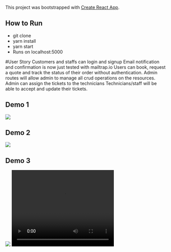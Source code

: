 This project was bootstrapped with [Create React App](https://github.com/facebookincubator/create-react-app).

## How to Run

* git clone
* yarn install
* yarn start
* Runs on localhost:5000

#User Story
Customers and staffs can login and signup
Email notification and confirmation is now just tested with mailtrap.io
Users can book, request a quote and track the status of their order without authentication.
Admin routes will allow admin to manage all crud operations on the resources.
Admin can assign the tickets to the technicians
Technicians/staff will be able to accept and update their tickets.

## Demo 1
<img src="https://i.imgflip.com/22yhcz.gif" />

## Demo 2
<img src="https://i.imgflip.com/22yhi1.gif" />

## Demo 3
<img src="https://i.imgflip.com/22yipv.gif" />


<video width="320" height="240" controls>
  <source src="https://res.cloudinary.com/snapshot/video/upload/v1516340974/telco-git_eswh3m.mp4" type="video/mp4">

  </video>

